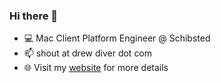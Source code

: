 ### Hi there 👋

- 💻 Mac Client Platform Engineer @ Schibsted
- 📫 shout at drew diver dot com
- 🌐 Visit my [website](https://drewdiver.com) for more details
